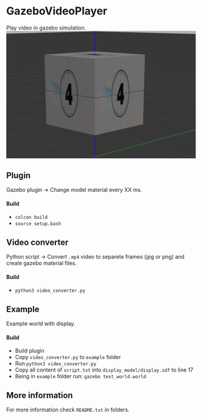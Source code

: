 # GazeboVideoPlayer
Play video in gazebo simulation.
![](https://github.com/SpyroSoft-Synergy/GazeboVideoPlayer/blob/dev/example/final_result.gif)

Plugin
-
Gazebo plugin -> Change model material every XX ms.
#### Build
- `colcon build`
- `source setup.bash`

Video converter
-
Python script -> Convert `.mp4` video to separete frames (jpg or png) and create gazebo material files.
#### Build
- `python3 video_converter.py`

Example
-
Example world with display.
#### Build
- Build plugin
- Copy `video_converter.py` to `example` folder
- Run `python3 video_converter.py`
- Copy all content of `script.txt` into `display_model/display.sdf` to line 17
- Being in `example` folder run: `gazebo test_world.world`

More information
-
For more information check `README.txt` in folders.
